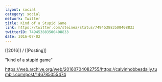 ```yaml
---
layout: social
category: social
network: Twitter
title: Kind of a Stupid Game
link: https://twitter.com/steinea/status/749453883500408833
twitterID: 749453883500408833
date: 2016-07-02
---
```


[[2016]] / [[Posting]]

"kind of a stupid game"

<https://web.archive.org/web/20160704082755/https://calvinhobbesdaily.tumblr.com/post/146785055474>
